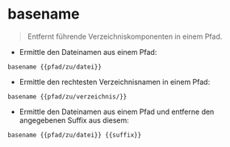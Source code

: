 # basename

> Entfernt führende Verzeichniskomponenten in einem Pfad.

- Ermittle den Dateinamen aus einem Pfad:

`basename {{pfad/zu/datei}}`

- Ermittle den rechtesten Verzeichnisnamen in einem Pfad:

`basename {{pfad/zu/verzeichnis/}}`

- Ermittle den Dateinamen aus einem Pfad und entferne den angegebenen Suffix aus diesem:

`basename {{pfad/zu/datei}} {{suffix}}`
